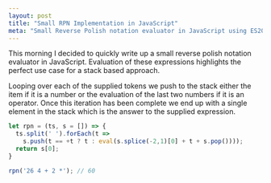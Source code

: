 ```yaml
---
layout: post
title: "Small RPN Implementation in JavaScript"
meta: "Small Reverse Polish notation evaluator in JavaScript using ES2015"
---
```


This morning I decided to quickly write up a small reverse polish notation evaluator in JavaScript.
Evaluation of these expressions highlights the perfect use case for a stack based approach.
<!--more-->
Looping over each of the supplied tokens we push to the stack either the item if it is a number or the evaluation of the last two numbers if it is an operator.
Once this iteration has been complete we end up with a single element in the stack which is the answer to the supplied expression.

```js
let rpn = (ts, s = []) => {
  ts.split(' ').forEach(t =>
    s.push(t == +t ? t : eval(s.splice(-2,1)[0] + t + s.pop())));
  return s[0];
}

rpn('26 4 + 2 *'); // 60
```
